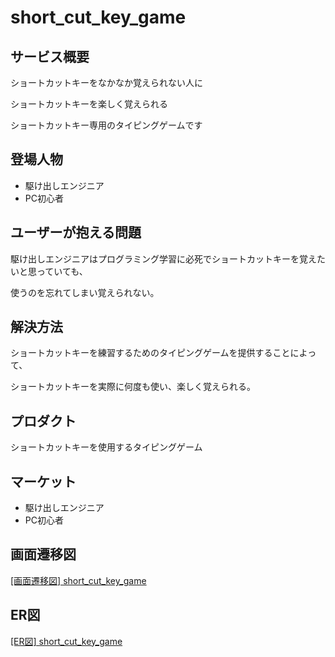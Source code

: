 # short_cut_key_game

## サービス概要
ショートカットキーをなかなか覚えられない人に

ショートカットキーを楽しく覚えられる

ショートカットキー専用のタイピングゲームです

## 登場人物
- 駆け出しエンジニア
- PC初心者

## ユーザーが抱える問題
駆け出しエンジニアはプログラミング学習に必死でショートカットキーを覚えたいと思っていても、

使うのを忘れてしまい覚えられない。

## 解決方法
ショートカットキーを練習するためのタイピングゲームを提供することによって、

ショートカットキーを実際に何度も使い、楽しく覚えられる。

## プロダクト
ショートカットキーを使用するタイピングゲーム

## マーケット
- 駆け出しエンジニア
- PC初心者

## 画面遷移図
[[画面遷移図] short_cut_key_game](https://xd.adobe.com/view/999a73f7-5a2c-4f7f-aae7-7429c94589ca-ccc9/)

## ER図
[[ER図] short_cut_key_game](https://dbdiagram.io/d/605d1aa8ecb54e10c33d4fa3)
